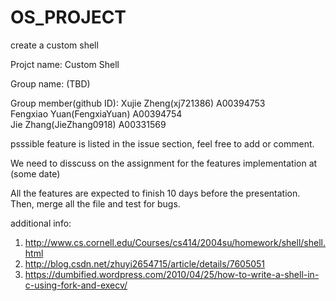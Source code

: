 OS_PROJECT
==========

create a custom shell

Projct name:   Custom Shell     

Group name:     (TBD)         

Group member(github ID): 
Xujie Zheng(xj721386) A00394753                                                                          
Fengxiao Yuan(FengxiaYuan) A00394754                                                                            
Jie Zhang(JieZhang0918) A00331569                                                                     

psssible feature is listed in the issue section, feel free to add or comment.

We need to disscuss on the assignment for the features implementation at (some date)

All the features are expected to finish 10 days before the presentation. Then, merge all the file and test for bugs.


additional info:
1.  http://www.cs.cornell.edu/Courses/cs414/2004su/homework/shell/shell.html      
2.  http://blog.csdn.net/zhuyi2654715/article/details/7605051   
3.  https://dumbified.wordpress.com/2010/04/25/how-to-write-a-shell-in-c-using-fork-and-execv/
